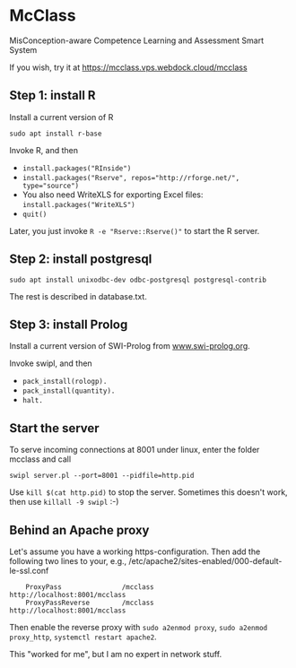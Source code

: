 # McClass
MisConception-aware Competence Learning and Assessment Smart System

If you wish, try it at https://mcclass.vps.webdock.cloud/mcclass

## Step 1: install R

Install a current version of R

`sudo apt install r-base`

Invoke R, and then

* `install.packages("RInside")`
* `install.packages("Rserve", repos="http://rforge.net/", type="source")`
* You also need WriteXLS for exporting Excel files: `install.packages("WriteXLS")`
* `quit()`

Later, you just invoke `R -e "Rserve::Rserve()"` to start the R server.

## Step 2: install postgresql

`sudo apt install unixodbc-dev odbc-postgresql postgresql-contrib`

The rest is described in database.txt.

## Step 3: install Prolog

Install a current version of SWI-Prolog from www.swi-prolog.org.

Invoke swipl, and then

* `pack_install(rologp).`
* `pack_install(quantity).`
* `halt.`

## Start the server
To serve incoming connections at 8001 under linux, enter the folder mcclass and call 

`swipl server.pl --port=8001 --pidfile=http.pid`

Use `kill $(cat http.pid)` to stop the server. Sometimes this doesn't work, then use `killall -9 swipl` :-)

## Behind an Apache proxy
Let's assume you have a working https-configuration. Then add the following two lines to your, e.g.,
/etc/apache2/sites-enabled/000-default-le-ssl.conf

        ProxyPass               /mcclass        http://localhost:8001/mcclass
        ProxyPassReverse        /mcclass        http://localhost:8001/mcclass

Then enable the reverse proxy with `sudo a2enmod proxy`, `sudo a2enmod proxy_http`, `systemctl restart apache2`.

This "worked for me", but I am no expert in network stuff.
